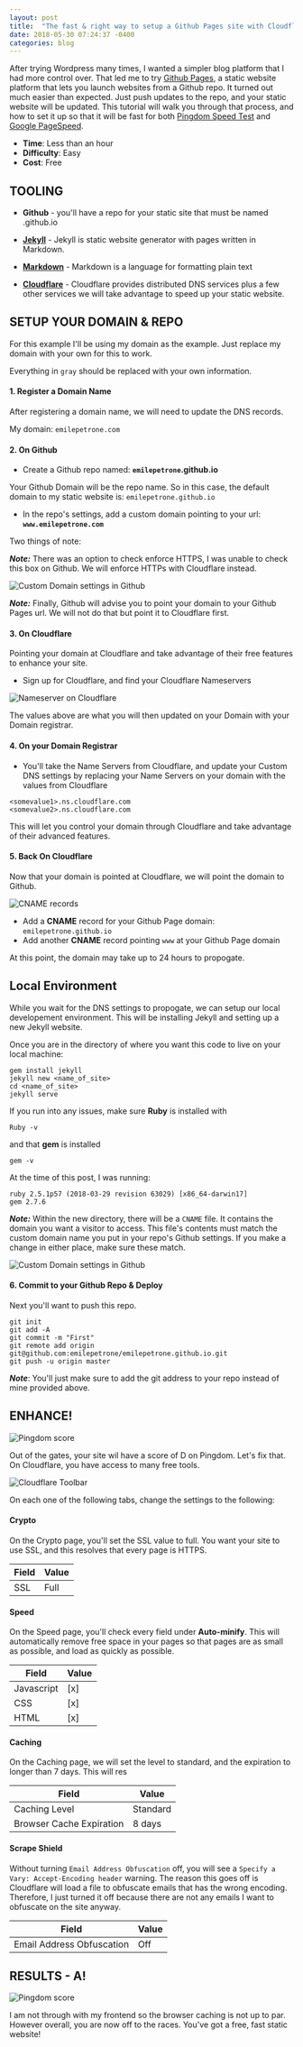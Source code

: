 ```yaml
---
layout: post
title:  "The fast & right way to setup a Github Pages site with Cloudflare"
date: 2018-05-30 07:24:37 -0400
categories: blog
---
```


After trying Wordpress many times, I wanted a simpler blog platform that I had more control over. That led me to try [Github Pages](https://pages.github.com), a static website platform that lets you launch websites from a Github repo. It turned out much easier than expected. Just push updates to the repo, and your static website will be updated. This tutorial will walk you through that process, and how to set it up so that it will be fast for both [Pingdom Speed Test](https://tools.pingdom.com) and [Google PageSpeed](https://developers.google.com/speed/pagespeed/insights/).

* **Time**: Less than an hour
* **Difficulty**: Easy
* **Cost**: Free

## TOOLING

* **Github** - you'll have a repo for your static site that must be named <username>.github.io

* **[Jekyll](https://jekyllrb.com/docs/home/)** - Jekyll is static website generator with pages written in Markdown.

* **[Markdown](https://daringfireball.net/projects/markdown/)** - Markdown is a language for formatting plain text

* **[Cloudflare](https://www.cloudflare.com)** - Cloudflare provides distributed DNS services plus a few other services we will take advantage to speed up your static website.


## SETUP YOUR DOMAIN & REPO
For this example I'll be using my domain as the example. Just replace my domain with your own for this to work.

Everything in `gray` should be replaced with your own information.


#### **1. Register a Domain Name**
After registering a domain name, we will need to update the DNS records.

My domain: `emilepetrone.com`


#### **2. On Github**
* Create a Github repo named: **`emilepetrone`.github.io**

Your Github Domain will be the repo name. So in this case, the default domain to my static website is: ```emilepetrone.github.io```

* In the repo's settings, add a custom domain pointing to your url: **`www.emilepetrone.com`**

Two things of note:

***Note:*** There was an option to check enforce HTTPS, I was unable to check this box on Github. We will enforce HTTPs with Cloudflare instead.

![Custom Domain settings in Github](/assets/imgs/2018-05-30-github-blog/domain.png)

***Note:*** Finally, Github will advise you to point your domain to your Github Pages url. We will not do that but point it to Cloudflare first.


#### **3. On Cloudflare**
Pointing your domain at Cloudflare and take advantage of their free features to enhance your site.

* Sign up for Cloudflare, and find your Cloudflare Nameservers

![Nameserver on Cloudflare](/assets/imgs/2018-05-30-github-blog/nameserver.png)

The values above are what you will then updated on your Domain with your Domain registrar.

#### **4. On your Domain Registrar**

* You'll take the Name Servers from Cloudflare, and update your Custom DNS settings by replacing your Name Servers on your domain with the values from Cloudflare

```
<somevalue1>.ns.cloudflare.com
<somevalue2>.ns.cloudflare.com
```

This will let you control your domain through Cloudflare and take advantage of their advanced features.

#### **5. Back On Cloudflare**

Now that your domain is pointed at Cloudflare, we will point the domain to Github.

![CNAME records](/assets/imgs/2018-05-30-github-blog/cname.png)

* Add a **CNAME** record for your Github Page domain: `emilepetrone.github.io`
* Add another **CNAME** record pointing `www` at your Github Page domain

At this point, the domain may take up to 24 hours to propogate.


## **Local Environment**

While you wait for the DNS settings to propogate, we can setup our local developement environment. This will be installing Jekyll and setting up a new Jekyll website.

Once you are in the directory of where you want this code to live on your local machine:

```
gem install jekyll
jekyll new <name_of_site>
cd <name_of_site>
jekyll serve
```
If you run into any issues, make sure **Ruby** is installed with

```
Ruby -v
```

and that **gem** is installed

```
gem -v
```

At the time of this post, I was running:

```
ruby 2.5.1p57 (2018-03-29 revision 63029) [x86_64-darwin17]
gem 2.7.6
```

***Note:***
Within the new directory, there will be a `CNAME` file. It contains the domain you want a visitor to access. This file's contents must match the custom domain name you put in your repo's Github settings. If you make a change in either place, make sure these match.

![Custom Domain settings in Github](/assets/imgs/2018-05-30-github-blog/domain.png)


#### **6. Commit to your Github Repo & Deploy**
Next you'll want to push this repo.

```
git init
git add -A
git commit -m "First"
git remote add origin git@github.com:emilepetrone/emilepetrone.github.io.git
git push -u origin master
```

***Note***: You'll just make sure to add the git address to your repo instead of mine provided above.

## **ENHANCE!**

![Pingdom score](/assets/imgs/2018-05-30-github-blog/first_pingdom.png)

Out of the gates, your site wil have a score of D on Pingdom. Let's fix that. On Cloudflare, you have access to many free tools.

![Cloudflare Toolbar](/assets/imgs/2018-05-30-github-blog/cloudflare_toolbar.png)

On each one of the following tabs, change the settings to the following:

#### Crypto

On the Crypto page, you'll set the SSL value to full. You want your site to use SSL, and this resolves that every page is HTTPS.

| Field | Value |
| ----------- | ----------- |
| SSL | Full |

#### Speed

On the Speed page, you'll check every field under **Auto-minify**. This will automatically remove free space in your pages so that pages are as small as possible, and load as quickly as possible.

| Field | Value |
| ----------- | ----------- |
| Javascript | [x] |
| CSS | [x] |
| HTML | [x] |


#### Caching

On the Caching page, we will set the level to standard, and the expiration to longer than 7 days. This will res

| Field | Value |
| ----------- | ----------- |
| Caching Level | Standard |
| Browser Cache Expiration | 8 days |


#### Scrape Shield
Without turning `Email Address Obfuscation` off, you will see a `Specify a Vary: Accept-Encoding header` warning. The reason this goes off is Cloudflare will load a file to obfuscate emails that has the wrong encoding. Therefore, I just turned it off because there are not any emails I want to obfuscate on the site anyway.

| Field | Value |
| ----------- | ----------- |
| Email Address Obfuscation | Off |



## **RESULTS - A!**

![Pingdom score](/assets/imgs/2018-05-30-github-blog/last_pingdom.png)

I am not through with my frontend so the browser caching is not up to par. However overall, you are now off to the races. You've got a free, fast static website!
